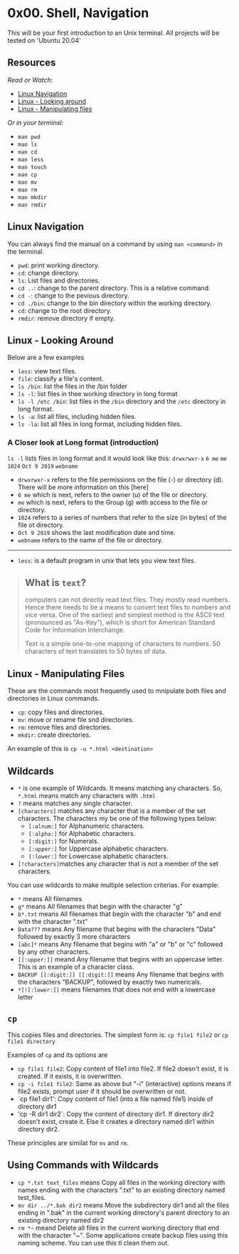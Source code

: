 # 0x00. Shell, Navigation

This will be your first introduction to an Unix terminal.
All projects will be tested on 'Ubuntu 20.04'

## Resources

*Read or Watch:*
* [Linux Navigation](http://linuxcommand.org/lc3_lts0020.php)
* [Linux - Looking around](http://linuxcommand.org/lc3_lts0030.php)
* [Linux - Manipulating files](http://linuxcommand.org/lc3_lts0050.php)

*Or in your terminsl:*
- `man pwd`
- `man ls`
- `man cd`
- `man less`
- `man touch`
- `man cp`
- `man mv`
- `man rm`
- `man mkdir`
- `man rmdir`

## Linux Navigation

You can always find the manual on a command by using `man <command>` in the terminal.

- `pwd`: print working directory.
- `cd`: change directory.
- `ls`: List files and directories.
- `cd ..`: change to the parent directory. This is a relative command.
- `cd -`: change to the pevious directory.
- `cd ./bin`: change to the bin directory within the working directory.
- `cd`: change to the root directory.
- `rmdir`: remove directory if empty.

## Linux - Looking Around

Below are a few examples
- `less`: view text files.
- `file`: classify a file's content.
- `ls /bin`: list the files in the /bin folder
- `ls -l`: list files in thee working directory in long format
- `ls -l /etc /bin`: list files in the `/bin` directory and the `/etc` directory in long format.
- `ls -a`: list all files, including hidden files.
- `ls -la`: list all files in long format, including hidden files.

### A Closer look at Long format (introduction)

`ls -l` lists files in long format and it would look like this:
`drwxrwxr-x` `6 me` `me` `1024` `Oct 9 2019` `webname`

- `drwxrwxr-x` refers to the file permissions on the file (-) or directory (d). There will be more information on this [here]
- `6 me` which is next, refers to the owner (u) of the file or directory.
- `me` which is next, refers to the Group (g) with access to the file or directory.
- `1024` refers to a series of numbers that  refer to the size (in bytes) of the file ot directory.
- `Oct 9 2019` shows the last modification date and time.
- `webname` refers to the name of the file or directory.

---

- `less`: is a default program in unix that lets you view text files.

> ## What is `text`?
> computers can not directly read text files. They mostly read numbers. Hence there needs to be a means to convert text files to numbers and vice versa. One of the earliest and simplest method is the ASCII text (pronounced as "As-Key"), which is short for American Standard Code for Information Interchange.
>
> Text is a simple one-to-one mapping of characters to numbers. 50 characters of text translates to 50 bytes of data. 

## Linux - Manipulating Files

These are the commands most frequently used to mnipulate both files and directories in Linux commands.

- `cp`: copy files and directories.
- `mv`: move or rename file snd directories.
- `rm`: remove files and directories.
- `mkdir`: create directories.

An example of this is `cp -u *.html <destination>`

## Wildcards

- `*` is one example of Wildcards. It means matching any characters. So, `*.html` means match any characters with `.html`
- `?` means matches any single character.
- `[characters]` matches any character that is a member of the set characters. The characters my be one of the following types below:
	- `[:alnum:]` for Alphanumeric characters.
	- `[:alpha:]` for Alphabetic characters.
	- `[:digit:]` for Numerals.
	- `[:upper:]` for Uppercase alphabetic characters.
	- `[:lower:]` for Lowercase alphabetic characters.
- `[!characters]`matches any character that is not a member of the set characters.

You can use wildcards to make multiple selection criterias. For example:
- `*` means All filenames
- `g*` means All filenames that begin with the character "g"
- `b*.txt` means All filenames that begin with the character "b" and end with the character ".txt"
- `Data???` means Any filename that begins with the characters "Data" followed by exactly 3 more characters
- `[abc]*` means Any filename that begins with "a" or "b" or "c" followed by any other characters.
- `[[:upper:]]` meand Any filename that begins with an uppercase letter. This is an example of a character class.
- `BACKUP [[:digit:]] [[:digit:]]` means Any filename that begins with the characters "BACKUP", followed by exactly two numericals.
- `*[![:lower:]]` means filenames that does not end with a lowercase letter

## `cp`

This copies files and directories. The simplest form is:
`cp file1 file2` or
`cp file1 directory`

Examples of `cp` and its options are
- `cp file1 file2`: Copy content of file1 into file2. If file2 doesn't exist, it is created. If it exists, it is overwritten.
- `cp -i file1 file2`: Same as above but "-i" (interactive) options means if file2 exists, prompt user if it should be overwritten or not.
- `cp file1 dir1': Copy content of file1 (into a file named file1) inside of directory dir1
- 'cp -R dir1 dir2`: Copy the content of directory dir1. If directory dir2 doesn't exist, create it. Else it creates a directory named dir1 within directory dir2.

These principles are similat for `mv` and `rm`. 

## Using Commands with Wildcards

- `cp *.txt text_files` means Copy all files in the working directory with names ending with the characters ".txt" to an existing directory named test_files.
- `mv dir ../*.bak dir2` means Move the subdirectory dir1 and all the files ending in ".bak" in the current working directory's parent directory to an existing directory named dir2
- `rm *~` meand Delete all files in the current working directory that end with the character "~". Some applications create backup files using this naming scheme. You can use this tl clean them out.
